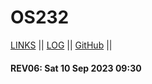 # OS232

[LINKS](links.md) || [LOG](TXT/mylog.txt) || [GitHub](https://github.com/shirinzarqaa/os232/) ||

#### REV06: Sat 10 Sep 2023 09:30
